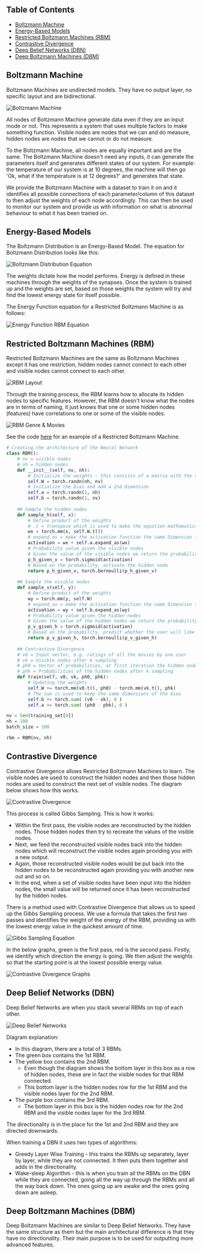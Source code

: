 ## Table of Contents
* [Boltzmann Machine](#boltzmann-machine)
* [Energy-Based Models](#energy-based-models)
* [Restricted Boltzmann Machines (RBM)](#restricted-boltzmann-machines-rbm)
* [Contrastive Divergence](#contrastive-divergence)
* [Deep Belief Networks (DBN)](#deep-belief-networks-dbn)
* [Deep Boltzmann Machines (DBM)](#deep-boltzmann-machines-dbm)

## Boltzmann Machine
Boltzmann Machines are undirected models. They have no output layer, no specific layout and are bidirectional.

![Boltzmann Machine](https://acius.co.uk/wp-content/themes/acius/machine_learning/imgs/dl/boltzmann-machine.png)

All nodes of Boltzmann Machine generate data even if they are an input mode or not. This represents a system that uses multiple factors to make something function. Visible nodes are nodes that we can and do measure, hidden nodes are nodes that we cannot or do not measure.

To the Boltzmann Machine, all nodes are equally important and are the same. The Boltzmann Machine doesn't need any inputs, it can generate the parameters itself and generates different states of our system. For example: the temperature of our system is at 10 degrees, the machine will then go 'Ok, what if the temperature is at 12 degrees?' and generates that state.

We provide the Boltzmann Machine with a dataset to train it on and it identifies all possible connections of each parameter/column of this dataset to then adjust the weights of each node accordingly. This can then be used to monitor our system and provide us with information on what is abnormal behaviour to what it has been trained on.

## Energy-Based Models
The Boltzmann Distribution is an Energy-Based Model. The equation for Boltzmann Distribution looks like this:

![Boltzmann Distribution Equation](https://acius.co.uk/wp-content/themes/acius/machine_learning/imgs/dl/boltzmann-distribution-equation.png)

The weights dictate how the model performs. Energy is defined in these machines through the weights of the synapses. Once the system is trained up and the weights are set, based on those weights the system will try and find the lowest energy state for itself possible.

The Energy Function equation for a Restricted Boltzmann Machine is as follows:

![Energy Function RBM Equation](https://acius.co.uk/wp-content/themes/acius/machine_learning/imgs/dl/rbm-energy-equation.png)

## Restricted Boltzmann Machines (RBM)
Restricted Boltzmann Machines are the same as Boltzmann Machines except it has one restriction, hidden nodes cannot connect to each other and visible nodes cannot connect to each other.

![RBM Layout](https://acius.co.uk/wp-content/themes/acius/machine_learning/imgs/dl/rbm-layout.png)

Through the training process, the RBM learns how to allocate its hidden nodes to specific features. However, the RBM doesn't know what the nodes are in terms of naming, it just knows that one or some hidden nodes (features) have correlations to one or some of the visible nodes.

![RBM Genre & Movies](https://acius.co.uk/wp-content/themes/acius/machine_learning/imgs/dl/rbm-genre.png)

See the code [here](https://github.com/Achronus/Machine-Learning-101/blob/master/coding_templates_and_data_files/deep_learning/1.%20unsupervised_networks/1.%20boltzmann_machines.py) for an example of a Restricted Boltzmann Machine.

```python
# Creating the architecture of the Neural Network
class RBM():
    # nv = visible nodes
    # nh = hidden nodes
    def __init__(self, nv, nh):
        # Initialize the weights - this consists of a matrix with the size of the hidden nodes and visible nodes
        self.W = torch.randn(nh, nv)
        # Initialize the bias and add a 2nd Dimension
        self.a = torch.randn(1, nh)
        self.b = torch.randn(1, nv)
    
    ## Sample the hidden nodes
    def sample_h(self, x):
        # Define product of the weights
        # .t = transpose which is used to make the equation mathematically correct
        wx = torch.mm(x, self.W.t())
        # expand_as = make the activation function the same Dimension for each mini-batch
        activation = wx + self.a.expand_as(wx)
        # Probability value given the visible nodes
        # Given the value of the visible nodes we return the probability of each of the hidden nodes = 1
        p_h_given_v = torch.sigmoid(activation)
        # Based on the probability, activate the hidden node
        return p_h_given_v, torch.bernoulli(p_h_given_v)
    
    ## Sample the visible nodes
    def sample_v(self, y):
        # Define product of the weights
        wy = torch.mm(y, self.W)
        # expand_as = make the activation function the same Dimension for each mini-batch
        activation = wy + self.b.expand_as(wy)
        # Probability value given the hidden nodes
        # Given the value of the hidden nodes we return the probability of each of the visible nodes = 1
        p_v_given_h = torch.sigmoid(activation)
        # Based on the probability, predict whether the user will like the movie or not
        return p_v_given_h, torch.bernoulli(p_v_given_h)
    
    ## Contrastive Divergence
    # v0 = Input vector, e.g. ratings of all the movies by one user
    # vk = Visible nodes after k sampling
    # ph0 = Vector of probabilities, at first iteration the hidden nodes = 1 given the values of v0
    # phk = Probabilities of the hidden nodes after k sampling
    def train(self, v0, vk, ph0, phk):
        # Updating the weights
        self.W += torch.mm(v0.t(), ph0) - torch.mm(vk.t(), phk)
        # The sum is used to keep the same dimensions of the bias
        self.b += torch.sum( (v0 - vk), 0 )
        self.a += torch.sum( (ph0 - phk), 0 )

nv = len(training_set[0])
nh = 100
batch_size = 100

rbm = RBM(nv, nh)
```

## Contrastive Divergence
Contrastive Divergence allows Restricted Boltzmann Machines to learn. The visible nodes are used to construct the hidden nodes and then those hidden nodes are used to construct the next set of visible nodes. The diagram below shows how this works.

![Contrastive Divergence](https://acius.co.uk/wp-content/themes/acius/machine_learning/imgs/dl/contrastive-divergence.png)

This process is called Gibbs Sampling. This is how it works:
* Within the first pass, the visible nodes are reconstructed by the hidden nodes. Those hidden nodes then try to recreate 
  the values of the visible nodes.
* Next, we feed the reconstructed visible nodes back into the hidden nodes which will reconstruct the visible nodes again 
  providing you with a new output.
* Again, those reconstructed visible nodes would be put back into the hidden nodes to be reconstructed again providing you 
  with another new out and so on.
* In the end, when a set of visible nodes have been input into the hidden nodes, the small value will be returned once it 
  has been reconstructed by the hidden nodes.

There is a method used with Contrastive Divergence that allows us to speed up the Gibbs Sampling process. We use a formula that takes the first two passes and identifies the weight of the energy of the RBM, providing us with the lowest energy value in the quickest amount of time.

![Gibbs Sampling Equation](https://acius.co.uk/wp-content/themes/acius/machine_learning/imgs/dl/gibbs-sampling.png)

In the below graphs, green is the first pass, red is the second pass. Firstly, we identify which direction the energy is going. We then adjust the weights so that the starting point is at the lowest possible energy value. 

![Contrastive Divergence Graphs](https://acius.co.uk/wp-content/themes/acius/machine_learning/imgs/dl/contrastive-divergence-graphs.png)

## Deep Belief Networks (DBN)
Deep Belief Networks are when you stack several RBMs on top of each other.

![Deep Belief Networks](https://acius.co.uk/wp-content/themes/acius/machine_learning/imgs/dl/dbn.png)

Diagram explanation:
* In this diagram, there are a total of 3 RBMs.
* The green box contains the 1st RBM.
* The yellow box contains the 2nd RBM.
   * Even though the diagram shows the bottom layer in this box as a row of hidden nodes, these are in fact the visible 
     nodes for that RBM connected.
   * This bottom layer is the hidden nodes row for the 1st RBM and the visible nodes layer for the 2nd RBM.
* The purple box contains the 3rd RBM.
   * The bottom layer in this box is the hidden nodes row for the 2nd RBM and the visible nodes layer for the 3rd RBM.

The directionality is in the place for the 1st and 2nd RBM and they are directed downwards.

When training a DBN it uses two types of algorithms:
* Greedy Layer Wise Training - this trains the RBMs up separately, layer by layer, while they are not connected. It then 
  puts them together and adds in the directionality.
* Wake-sleep Algorithm - this is when you train all the RBMs on the DBN while they are connected, going all the way up through the RBMs and all the way back down. The ones going up are awake and the ones going down are asleep.

## Deep Boltzmann Machines (DBM)
Deep Boltzmann Machines are similar to Deep Belief Networks. They have the same structure as them but the main architectural difference is that they have no directionality. Their main purpose is to be used for outputting more advanced features.